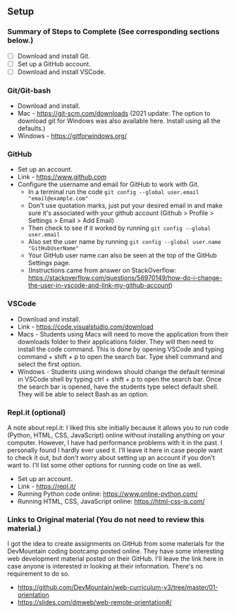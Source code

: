 ## Setup

### Summary of Steps to Complete (See corresponding sections below.)
- [ ] Download and install Git.
- [ ] Set up a GitHub account.
- [ ] Download and install VSCode.

### Git/Git-bash
* Download and install.
* Mac - https://git-scm.com/downloads (2021 update: The option to download git for Windows was also available here. Install using all the defaults.)
* Windows - https://gitforwindows.org/

### GitHub
* Set up an account.
* Link - https://www.github.com
* Configure the username and email for GitHub to work with Git.
  * In a terminal run the code `git config --global user.email "email@example.com"`
  * Don't use quotation marks, just put your desired email in and make sure it's associated with your github account (Github > Profile > Settings > Email > Add Email)
  * Then check to see if it worked by running `git config --global user.email`
  * Also set the user name by running `git config --global user.name "GitHubUserName"`
  * Your GitHub user name can also be seen at the top of the GitHub Settings page.
  * (Instructions came from answer on StackOverflow: https://stackoverflow.com/questions/56970149/how-do-i-change-the-user-in-vscode-and-link-my-github-account)
  
### VSCode
* Download and install.
* Link - https://code.visualstudio.com/download
* Macs - Students using Macs will need to move the application from their downloads folder to their applications folder. They will then need to install the code command. This is done by opening VSCode and typing command + shift + p to open the search bar. Type shell command and select the first option.
* Windows - Students using windows should change the default terminal in VSCode shell by typing ctrl + shift + p to open the search bar. Once the search bar is opened, have the students type select default shell. They will be able to select Bash as an option.

### Repl.it (optional)
A note about repl.it: I liked this site initially because it allows you to run code (Python, HTML, CSS, JavaScript) online without installing anything on your computer. However, I have had performance problems with it in the past. I personally found I hardly ever used it. I'll leave it here in case people want to check it out, but don't worry about setting up an account if you don't want to. I'll list some other options for running code on line as well.
* Set up an account.
* Link - https://repl.it/
* Running Python code online: https://www.online-python.com/
* Running HTML, CSS, JavaScript online: https://html-css-js.com/

### Links to Original material (You do not need to review this material.)
I got the idea to create assignments on GitHub from some materials for the DevMountain coding bootcamp posted online. They have some interesting web development material posted on their GitHub. I'll leave the link here in case anyone is interested in looking at their information. There's no requirement to do so.
* https://github.com/DevMountain/web-curriculum-v3/tree/master/01-orientation
* https://slides.com/dmweb/web-remote-orientation#/

